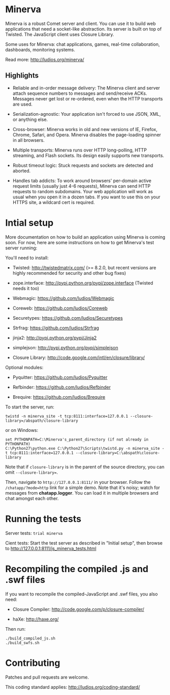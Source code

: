 Minerva
=======

Minerva is a robust Comet server and client.  You can use it to
build web applications that need a socket-like abstraction.  Its server is built
on top of Twisted.  The JavaScript client uses Closure Library.

Some uses for Minerva: chat applications, games, real-time collaboration,
dashboards, monitoring systems.

Read more: http://ludios.org/minerva/


Highlights
----------

*	Reliable and in-order message delivery: The Minerva client and server attach
 	sequence numbers to messages and send/receive ACKs.  Messages never get lost or
	re-ordered, even when the HTTP transports are used.

*	Serialization-agnostic: Your application isn't forced to use JSON, XML, or
	anything else.

*	Cross-browser: Minerva works in old and new versions of IE, Firefox, Chrome,
	Safari, and Opera.  Minerva disables the page-loading spinner in all browsers.

*	Multiple transports: Minerva runs over HTTP long-polling, HTTP streaming, and
	Flash sockets.  Its design easily supports new transports.

*	Robust timeout logic: Stuck requests and sockets are detected and aborted.

*	Handles tab addicts: To work around browsers' per-domain active request
 	limits (usually just 4-6 requests), Minerva can send HTTP requests to random
 	subdomains.  Your web application will work as usual when you open it in a
	dozen tabs.  If you want to use this on your HTTPS site, a wildcard cert is required.



Intial setup
============

More documentation on how to build an application using Minerva is
coming soon.  For now, here are some instructions on how to get
Minerva's test server running:

You'll need to install:

*	Twisted: http://twistedmatrix.com/ (>= 8.2.0, but recent versions are
	highly recommended for security and other bug fixes)

*	zope.interface: http://pypi.python.org/pypi/zope.interface (Twisted needs it too)

*	Webmagic: https://github.com/ludios/Webmagic

*	Coreweb: https://github.com/ludios/Coreweb

*	Securetypes: https://github.com/ludios/Securetypes

*	Strfrag: https://github.com/ludios/Strfrag

*	jinja2: http://pypi.python.org/pypi/Jinja2

*	simplejson: http://pypi.python.org/pypi/simplejson

*	Closure Library: http://code.google.com/intl/en/closure/library/


Optional modules:

*	Pyquitter: https://github.com/ludios/Pyquitter

*	Refbinder: https://github.com/ludios/Refbinder

*	Brequire: https://github.com/ludios/Brequire


To start the server, run:

`twistd -n minerva_site -t tcp:8111:interface=127.0.0.1 --closure-library=/abspath/closure-library`

or on Windows:

```
set PYTHONPATH=C:\Minerva's_parent_directory (if not already in PYTHONPATH)
C:\Python27\python.exe C:\Python27\Scripts\twistd.py -n minerva_site -t tcp:8111:interface=127.0.0.1 --closure-library=C:\abspath\closure-library
```

Note that if `closure-library` is in the parent of the source directory,
you can omit `--closure-library=`.

Then, navigate to `http://127.0.0.1:8111/` in your browser.  Follow the
`/chatapp/?mode=http` link for a simple demo.  Note that it's noisy; watch for
messages from **chatapp.logger**.  You can load it in multiple browsers and
chat amongst each other.



Running the tests
=================

Server tests: `trial minerva`

Cient tests: Start the test server as described in "Initial setup", then browse to http://127.0.0.1:8111/js_minerva_tests.html



Recompiling the compiled .js and .swf files
===========================================

If you want to recompile the compiled-JavaScript and .swf files, you also need:

*	Closure Compiler: http://code.google.com/p/closure-compiler/

*	haXe: http://haxe.org/

Then run:

```
./build_compiled_js.sh
./build_swfs.sh
```



Contributing
============

Patches and pull requests are welcome.

This coding standard applies: http://ludios.org/coding-standard/
